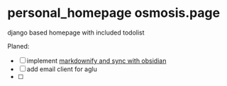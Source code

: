 # personal_homepage osmosis.page
django based homepage with included todolist 

Planed: 
- [ ] implement [markdownify and sync with obsidian](https://github.com/erwinmatijsen/django-markdownify)
- [ ] add email client for aglu 
- [ ] 



